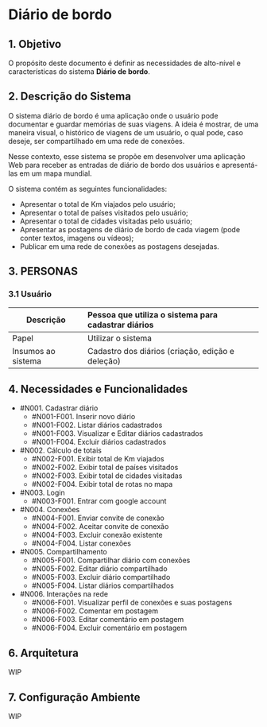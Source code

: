 # Diário de bordo

## **1. Objetivo**

O propósito deste documento é definir as necessidades de alto-nível e características do sistema **Diário de bordo**.

## **2. Descrição do Sistema**

O sistema diário de bordo é uma aplicação onde o usuário pode documentar e guardar memórias de suas viagens. A ideia é mostrar, de uma maneira visual, o histórico de viagens de um usuário, o qual pode, caso deseje, ser compartilhado em uma rede de conexões.

Nesse contexto, esse sistema se propõe em desenvolver uma aplicação Web para receber as entradas de diário de bordo dos usuários e apresentá-las em um mapa mundial.

O sistema contém as seguintes funcionalidades:

- Apresentar o total de Km viajados pelo usuário;
- Apresentar o total de países visitados pelo usuário;
- Apresentar o total de cidades visitadas pelo usuário;
- Apresentar as postagens de diário de bordo de cada viagem (pode conter textos, imagens ou vídeos);
- Publicar em uma rede de conexões as postagens desejadas.

## **3. PERSONAS**

### 3.1 Usuário

| **Descrição** | Pessoa que utiliza o sistema para cadastrar diários                      |
| --------------------- | :-------------------------------------------------------------------------- |
| Papel                 | Utilizar o sistema                                                          |
| Insumos ao sistema    | Cadastro dos diários (criação, edição e deleção) |


## **4. Necessidades e Funcionalidades**

* #N001. Cadastrar diário
  * #N001-F001. Inserir novo diário
  * #N001-F002. Listar diários cadastrados
  * #N001-F003. Visualizar e Editar diários cadastrados
  * #N001-F004. Excluir diários cadastrados
* #N002. Cálculo de totais
  * #N002-F001. Exibir total de Km viajados
  * #N002-F002. Exibir total de países visitados
  * #N002-F003. Exibir total de cidades visitadas
  * #N002-F004. Exibir total de rotas no mapa
* #N003. Login
  * #N003-F001. Entrar com google account
* #N004. Conexões
  * #N004-F001. Enviar convite de conexão
  * #N004-F002. Aceitar convite de conexão
  * #N004-F003. Excluir conexão existente
  * #N004-F004. Listar conexões
* #N005. Compartilhamento
  * #N005-F001. Compartilhar diário com conexões
  * #N005-F002. Editar diário compartilhado
  * #N005-F003. Excluir diário compartilhado
  * #N005-F004. Listar diários compartilhados
* #N006. Interações na rede
  * #N006-F001. Visualizar perfil de conexões e suas postagens
  * #N006-F002. Comentar em postagem
  * #N006-F003. Editar comentário em postagem
  * #N006-F004. Excluir comentário em postagem

## **6. Arquitetura**

WIP

## 7. Configuração Ambiente

WIP